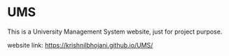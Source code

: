 # UMS
This is a University Management System website, just for project purpose.

website link: https://krishnilbhojani.github.io/UMS/

